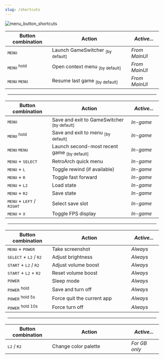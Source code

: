 ```yaml
---
slug: /shortcuts
---
```


![menu_button_shortcuts](https://user-images.githubusercontent.com/44569252/189388343-3fa73c5d-31ca-4931-b310-4e7ba43c536d.png)


<table align="center">
    <thead>
        <tr>
            <th>Button combination</th>
            <th>Action</th>
            <th><em>Active...</em></th>
        </tr>
    </thead>
    <tbody>
        <tr>
            <td><kbd>MENU</kbd></td>
            <td>Launch GameSwitcher <sub>[by default]</sub></td>
            <td><em>From MainUI</em></td>
        </tr>
        <tr>
            <td><kbd>MENU</kbd> <sup>hold</sup></td>
            <td>Open context menu <sub>[by default]</sub></td>
            <td><em>From MainUI</em></td>
        </tr>
        <tr>
            <td><kbd>MENU</kbd> <kbd>MENU</kbd></td>
            <td>Resume last game <sub>[by default]</sub></td>
            <td><em>From MainUI</em></td>
        </tr>
    </tbody>
    <tr>
        <td colspan="3">
            <hr/>
        </td>
    </tr>
    <thead>
        <tr>
            <th>Button combination</th>
            <th>Action</th>
            <th><em>Active...</em></th>
        </tr>
    </thead>
    <tbody>
    <tr>
        <td><kbd>MENU</kbd></td>
        <td>Save and exit to GameSwitcher <sub>[by default]</sub></td>
        <td><em>In-game</em></td>
    </tr>
    <tr>
        <td><kbd>MENU</kbd> <sup>hold</sup></td>
        <td>Save and exit to menu <sub>[by default]</sub></td>
        <td><em>In-game</em></td>
    </tr>
    <tr>
        <td><kbd>MENU</kbd> <kbd>MENU</kbd></td>
        <td>Launch second-most recent game <sub>[by default]</sub></td>
        <td><em>In-game</em></td>
    </tr>
    <tr>
        <td><kbd>MENU</kbd> + <kbd>SELECT</kbd></td>
        <td>RetroArch quick menu</td>
        <td><em>In-game</em></td>
    </tr>
    <tr>
        <td><kbd>MENU</kbd> + <kbd>L</kbd></td>
        <td>Toggle rewind (if available)</td>
        <td><em>In-game</em></td>
    </tr>
    <tr>
        <td><kbd>MENU</kbd> + <kbd>R</kbd></td>
        <td>Toggle fast forward</td>
        <td><em>In-game</em></td>
    </tr>
    <tr>
        <td><kbd>MENU</kbd> + <kbd>L2</kbd></td>
        <td>Load state</td>
        <td><em>In-game</em></td>
    </tr>
    <tr>
        <td><kbd>MENU</kbd> + <kbd>R2</kbd></td>
        <td>Save state</td>
        <td><em>In-game</em></td>
    </tr>
    <tr>
        <td><kbd>MENU</kbd> + <kbd>LEFT</kbd> / <kbd>RIGHT</kbd></td>
        <td>Select save slot</td>
        <td><em>In-game</em></td>
    </tr>
    <tr>
        <td><kbd>MENU</kbd> + <kbd>X</kbd></td>
        <td>Toggle FPS display</td>
        <td><em>In-game</em></td>
    </tr>
    </tbody>
    <tr>
        <td colspan="3">
            <hr/>
        </td>
    </tr>
    <thead>
        <tr>
            <th>Button combination</th>
            <th>Action</th>
            <th><em>Active...</em></th>
        </tr>
    </thead>
    <tbody>
    <tr>
        <td><kbd>MENU</kbd> + <kbd>POWER</kbd></td>
        <td>Take screenshot</td>
        <td><em>Always</em></td>
    </tr>
    <tr>
        <td><kbd>SELECT</kbd> + <kbd>L2</kbd> / <kbd>R2</kbd></td>
        <td>Adjust brightness</td>
        <td><em>Always</em></td>
    </tr>
    <tr>
        <td><kbd>START</kbd> + <kbd>L2</kbd> / <kbd>R2</kbd></td>
        <td>Adjust volume boost</td>
        <td><em>Always</em></td>
    </tr>
    <tr>
        <td><kbd>START</kbd> + <kbd>L2</kbd> + <kbd>R2</kbd></td>
        <td>Reset volume boost</td>
        <td><em>Always</em></td>
    </tr>
    <tr>
        <td><kbd>POWER</kbd></td>
        <td>Sleep mode</td>
        <td><em>Always</em></td>
    </tr>
    <tr>
        <td><kbd>POWER</kbd> <sup>hold</sup></td>
        <td>Save and turn off</td>
        <td><em>Always</em></td>
    </tr>
    <tr>
        <td><kbd>POWER</kbd> <sup>hold 5s</sup></td>
        <td>Force quit the current app</td>
        <td><em>Always</em></td>
    </tr>
    <tr>
        <td><kbd>POWER</kbd> <sup>hold 10s</sup></td>
        <td>Force turn off</td>
        <td><em>Always</em></td>
    </tr>
    </tbody>
    <tr>
        <td colspan="3">
            <hr/>
        </td>
    </tr>
    <thead>
        <tr>
            <th>Button combination</th>
            <th>Action</th>
            <th><em>Active...</em></th>
        </tr>
    </thead>
    <tbody>
    <tr>
        <td><kbd>L2</kbd> / <kbd>R2</kbd></td>
        <td>Change color palette</td>
        <td><em>For GB only</em></td>
    </tr>
    </tbody>
</table>

